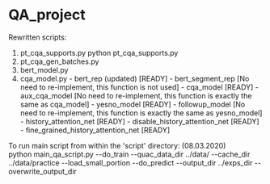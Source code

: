 # QA_project

Rewritten scripts:
  1. pt_cqa_supports.py
      python pt_cqa_supports.py
  2. pt_cqa_gen_batches.py
  3. bert_model.py
  4. cqa_model.py
	- bert_rep (updated) 				[READY]
	- bert_segment_rep 				[No need to re-implement, this function is not used]
	- cqa_model 					[READY]
	- aux_cqa_model 				[No need to re-implement, this function is exactly the same as cqa_model]
	- yesno_model 					[READY]
	- followup_model 				[No need to re-implement, this function is exactly the same as yesno_model]
	- history_attention_net 			[READY]
	- disable_history_attention_net 		[READY]
	- fine_grained_history_attention_net 		[READY]


To run main script from within the 'script' directory: (08.03.2020) <br>
python main_qa_script.py --do_train --quac_data_dir ../data/ --cache_dir ../data/practice --load_small_portion --do_predict --output_dir ../exps_dir --overwrite_output_dir
